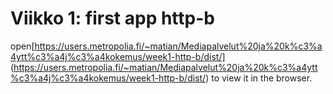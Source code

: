 # Viikko 1: first app http-b
open[https://users.metropolia.fi/~matian/Mediapalvelut%20ja%20k%c3%a4ytt%c3%a4j%c3%a4kokemus/week1-http-b/dist/] (https://users.metropolia.fi/~matian/Mediapalvelut%20ja%20k%c3%a4ytt%c3%a4j%c3%a4kokemus/week1-http-b/dist/) to view it in the browser.
